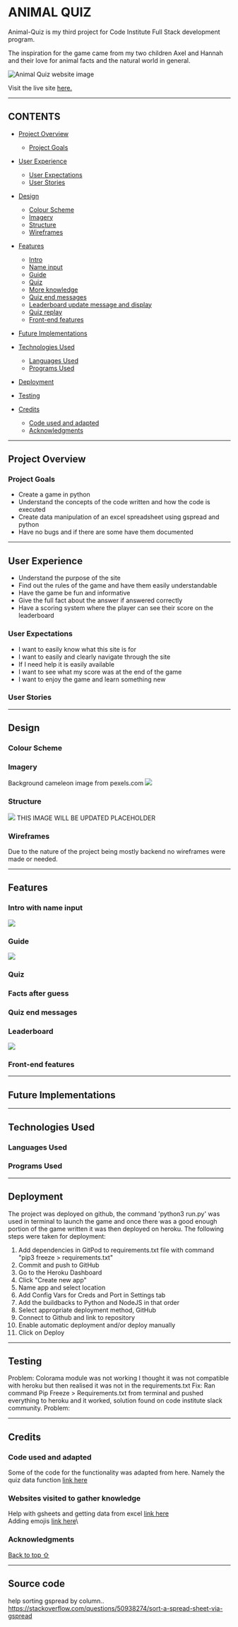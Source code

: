 # ANIMAL QUIZ

Animal-Quiz is my third project for Code Institute Full Stack development program. 

The inspiration for the game came from my two children Axel and Hannah and their love for animal facts and the natural world in general. 


![Animal Quiz website image](https://i.ibb.co/6nx2BN1/screenshot.png)

Visit the live site [here.](https://animalgame-470e463a9700.herokuapp.com/ "Link to animal quiz on heroku")

---

## CONTENTS

* [Project Overview](#project-overview)
  * [Project Goals](#project-goals)

* [User Experience](#user-experience)
  * [User Expectations](#user-expectations)
  * [User Stories](#user-stories)

* [Design](#design)
  * [Colour Scheme](#colour-scheme)
  * [Imagery](#imagery)
  * [Structure](#structure)
  * [Wireframes](#wireframes)

* [Features](#features)
  * [Intro](#intro)
  * [Name input](#name-input)
  * [Guide](#guide)
  * [Quiz](#quiz)
  * [More knowledge](#more-knowledge)
  * [Quiz end messages](#quiz-end-messages)
  * [Leaderboard update message and display](#leaderboard-update-message-and-display)
  * [Quiz replay](#quiz-replay)
  * [Front-end features](#front-end-features)

* [Future Implementations](#future-implementations)

* [Technologies Used](#technologies-used)
  * [Languages Used](#languages-used)
  * [Programs Used](#programs-used)

* [Deployment](#deployment)

* [Testing](#testing)

* [Credits](#credits)
  * [Code used and adapted](#code-used-and-adapted)
  * [Acknowledgments](#acknowledgments)

---

## **Project Overview**



### **Project Goals**
- Create a game in python
- Understand the concepts of the code written and how the code is executed
- Create data manipulation of an excel spreadsheet using gspread and python
- Have no bugs and if there are some have them documented

---

## **User Experience**
- Understand the purpose of the site
- Find out the rules of the game and have them easily understandable
- Have the game be fun and informative
- Give the full fact about the answer if answered correctly
- Have a scoring system where the player can see their score on the leaderboard 

### **User Expectations**
- I want to easily know what this site is for
- I want to easily and clearly navigate through the site
- If I need help it is easily available
- I want to see what my score was at the end of the game
- I want to enjoy the game and learn something new

### **User Stories**


---

## **Design**

### **Colour Scheme**



### **Imagery**

Background cameleon image from pexels.com
![](https://i.ibb.co/H7rz38r/pexels-george-lebada-567540-1.jpg)





### **Structure**


![](assets/images/readme_images/flow_chart.png)
THIS IMAGE WILL BE UPDATED PLACEHOLDER

 
### **Wireframes**

Due to the nature of the project being mostly backend no wireframes were made or needed.

---

## **Features**

### **Intro with name input**

![](assets/images/readme_images/screenshot_start.png)

### **Guide**

![](assets/images/readme_images/screenshot_start.png)
### **Quiz**


### **Facts after guess**


### **Quiz end messages** 


### **Leaderboard**

![](assets/images/readme_images/screenshot_highscores.png)



### **Front-end features**


---

## **Future Implementations**


---

## **Technologies Used**

### **Languages Used**



### **Programs Used**



---

## **Deployment**

The project was deployed on github, the command 'python3 run.py' was used in terminal to launch the game and once there was a good enough portion of the game written it was then deployed on heroku. The following steps were taken for deployment:

1. Add dependencies in GitPod to requirements.txt file with command "pip3 freeze > requirements.txt"
2. Commit and push to GitHub
3. Go to the Heroku Dashboard
4. Click "Create new app"
5. Name app and select location
5. Add Config Vars for Creds and Port in Settings tab
6. Add the buildbacks to Python and NodeJS in that order
7. Select appropriate deployment method, GitHub
8. Connect to Github and link to repository
9. Enable automatic deployment and/or deploy manually
10. Click on Deploy

---

## **Testing**

Problem: Colorama module was not working I thought it was not compatible with heroku but then realised it was not in the requirements.txt 
Fix: Ran command Pip Freeze > Requirements.txt
from terminal and pushed everything to heroku and it worked, solution found on code institute slack community.
Problem: 

---

## **Credits**


### **Code used and adapted**

Some of the code for the functionality was adapted from here. Namely the quiz data function [link here](https://github.com/cornishcoder1/Food_of_Japan_Quiz/blob/main/run.py)



### **Websites visited to gather knowledge**

Help with gsheets and getting data from excel [link here](https://www.youtube.com/watch?v=wrR0YLzh4DQ)\
Adding emojis [link here](https://www.makeuseof.com/how-to-include-emojis-in-your-python-code)\



###  **Acknowledgments**


[Back to top ⇧](#animal-quiz)

***

## Source code 

help sorting gspread by column.. https://stackoverflow.com/questions/50938274/sort-a-spread-sheet-via-gspread

